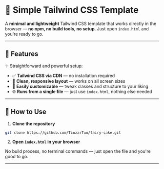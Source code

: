 # 🌿 Simple Tailwind CSS Template

A **minimal and lightweight** Tailwind CSS template that works directly in the browser — **no npm, no build tools, no setup**. Just open `index.html` and you're ready to go.

---

## 🚀 Features

✨ Straightforward and powerful setup:

- ✅ **Tailwind CSS via CDN** — no installation required  
- 💨 **Clean, responsive layout** — works on all screen sizes  
- 🔧 **Easily customizable** — tweak classes and structure to your liking  
- 🌐 **Runs from a single file** — just use `index.html`, nothing else needed

---

## 📂 How to Use

1. **Clone the repository**

```bash
git clone https://github.com/TinzarTun/fairy-cake.git
```

2. **Open `index.html` in your browser**

No build process, no terminal commands — just open the file and you're good to go.

---
